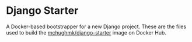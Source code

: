 # Django Starter
A Docker-based bootstrapper for a new Django project.  These are the files used to build the [mchughmk/django-starter](https://hub.docker.com/r/mchughmk/django-starter/) image on Docker Hub.